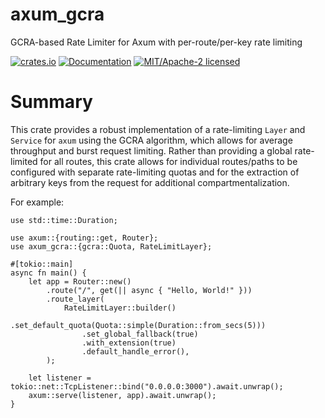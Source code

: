 axum_gcra
=========

GCRA-based Rate Limiter for Axum with per-route/per-key rate limiting

[![crates.io](https://img.shields.io/crates/v/axum_gcra.svg)](https://crates.io/crates/axum_gcra)
[![Documentation](https://docs.rs/axum_gcra/badge.svg)](https://docs.rs/axum_gcra)
[![MIT/Apache-2 licensed](https://img.shields.io/crates/l/axum_gcra.svg)](./LICENSE-Apache)

# Summary

This crate provides a robust implementation of a rate-limiting `Layer` and `Service` for `axum` using the
GCRA algorithm, which allows for average throughput and burst request limiting. Rather than providing a global
rate-limited for all routes, this crate allows for individual routes/paths to be configured with separate
rate-limiting quotas and for the extraction of arbitrary keys from the request for additional compartmentalization.

For example:
```rust,no_run
use std::time::Duration;

use axum::{routing::get, Router};
use axum_gcra::{gcra::Quota, RateLimitLayer};

#[tokio::main]
async fn main() {
    let app = Router::new()
        .route("/", get(|| async { "Hello, World!" }))
        .route_layer(
            RateLimitLayer::builder()
                .set_default_quota(Quota::simple(Duration::from_secs(5)))
                .set_global_fallback(true)
                .with_extension(true)
                .default_handle_error(),
        );

    let listener = tokio::net::TcpListener::bind("0.0.0.0:3000").await.unwrap();
    axum::serve(listener, app).await.unwrap();
}
```